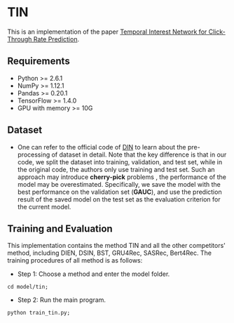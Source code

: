 # TIN
This is an implementation of the paper [Temporal Interest Network for Click-Through Rate Prediction]().

## Requirements
* Python >= 2.6.1
* NumPy >= 1.12.1
* Pandas >= 0.20.1
* TensorFlow >= 1.4.0 
* GPU with memory >= 10G

## Dataset
* One can refer to the official code of [DIN](https://github.com/zhougr1993/DeepInterestNetwork) to learn about the pre-processing of dataset in detail. Note that the key difference is that in our code, we split the dataset into training, validation, and test set, while in the original code, the authors only use training and test set. Such an approach may introduce **cherry-pick** problems , the performance of the model may be overestimated. Specifically, we save the model with the best performance on the validation set (**GAUC**), and use the prediction result of the saved model on the test set as the evaluation criterion for the current model.

## Training and Evaluation
This implementation contains the method TIN and all the other competitors' method, including DIEN, DSIN, BST, GRU4Rec, SASRec, Bert4Rec. The training procedures of all method is as follows:

* Step 1: Choose a method and enter the model folder.
```
cd model/tin;
```

* Step 2: Run the main program.
```
python train_tin.py;
```
